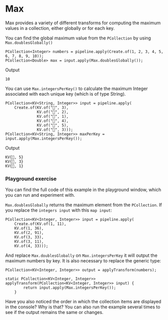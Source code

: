 <!--
Licensed under the Apache License, Version 2.0 (the "License");
you may not use this file except in compliance with the License.
You may obtain a copy of the License at
http://www.apache.org/licenses/LICENSE-2.0
Unless required by applicable law or agreed to in writing, software
distributed under the License is distributed on an "AS IS" BASIS,
WITHOUT WARRANTIES OR CONDITIONS OF ANY KIND, either express or implied.
See the License for the specific language governing permissions and
limitations under the License.
-->

# Max

Max provides a variety of different transforms for computing the maximum values in a collection, either globally or for each key.

You can find the global maximum value from the ```PCollection``` by using ```Max.doublesGlobally()```

```
PCollection<Integer> numbers = pipeline.apply(Create.of(1, 2, 3, 4, 5, 6, 7, 8, 9, 10));
PCollection<Double> max = input.apply(Max.doublesGlobally());
```

Output

```
10
```

You can use ```Max.integersPerKey()``` to calculate the maximum Integer associated with each unique key (which is of type String).

```
PCollection<KV<String, Integer>> input = pipeline.apply(
    Create.of(KV.of("🥕", 3),
              KV.of("🥕", 2),
              KV.of("🍆", 1),
              KV.of("🍅", 4),
              KV.of("🍅", 5),
              KV.of("🍅", 3)));
PCollection<KV<String, Integer>> maxPerKey = input.apply(Max.integersPerKey());
```

Output

```
KV{🍅, 5}
KV{🥕, 3}
KV{🍆, 1}
```

### Playground exercise

You can find the full code of this example in the playground window, which you can run and experiment with.

`Max.doublesGlobally` returns the maximum element from the `PCollection`. If you replace the `integers input` with this `map input`:

```
PCollection<KV<Integer, Integer>> input = pipeline.apply(
    Create.of(KV.of(1, 11),
    KV.of(1, 36),
    KV.of(2, 91),
    KV.of(3, 33),
    KV.of(3, 11),
    KV.of(4, 33)));
```

And replace `Max.doublesGlobally` on `Max.integersPerKey` it will output the maximum numbers by key. It is also necessary to replace the generic type:

```
PCollection<KV<Integer, Integer>> output = applyTransform(numbers);
```

```
static PCollection<KV<Integer, Integer>> applyTransform(PCollection<KV<Integer, Integer>> input) {
        return input.apply(Max.integersPerKey());
    }
```

Have you also noticed the order in which the collection items are displayed in the console? Why is that? You can also run the example several times to see if the output remains the same or changes.